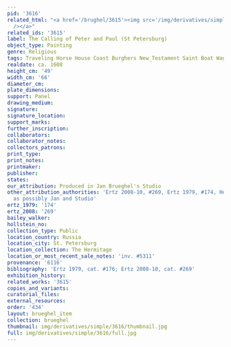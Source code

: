 ```yaml
---
pid: '3616'
related_html: "<a href='/brughel/3615'><img src='/img/derivatives/simple/3615/thumbnail.jpg'
  /></a>"
related_ids: '3615'
label: The Calling of Peter and Paul (St Petersburg)
object_type: Painting
genre: Religious
tags: Traveling Horse House Coast Burghers New_Testament Saint Boat Wagon
realdate: ca. 1608
height_cm: '49'
width_cm: '66'
diameter_cm: 
plate_dimensions: 
support: Panel
drawing_medium: 
signature: 
signature_location: 
support_marks: 
further_inscription: 
collaborators: 
collaborator_notes: 
collectors_patrons: 
print_type: 
print_notes: 
printmaker: 
publisher: 
states: 
our_attribution: Produced in Jan Brueghel's Studio
other_attribution_authorities: 'Ertz 2008-10, #269, Ertz 1979, #174, Honig database
  as possibly Jan and Studio'
ertz_1979: '174'
ertz_2008: '269'
bailey_walker: 
hollstein_no: 
collection_type: Public
location_country: Russia
location_city: St. Petersburg
location_collection: The Hermitage
location_or_most_recent_sale_notes: 'inv. #5311'
provenance: '6116'
bibliography: 'Ertz 1979, cat. #176; Ertz 2008-10, cat. #269'
exhibition_history: 
related_works: '3615'
copies_and_variants: 
curatorial_files: 
external_resources: 
order: '434'
layout: brueghel_item
collection: brueghel
thumbnail: img/derivatives/simple/3616/thumbnail.jpg
full: img/derivatives/simple/3616/full.jpg
---
```


